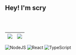 <h2>Hey! I'm scry</h2>
<br/>
<br/>

<table>
<thead>
<tr>
<th>
<a href="https://github.com/anuraghazra/github-readme-stats">
  <img align="center" style="max-width: 100%;" src="https://github-readme-stats.vercel.app/api?username=scry-monsters&hide=contribs&theme=transparent&show_icons=true&hide_border=true" />
</a>
</th>
<th>
<a href="https://github.com/anuraghazra/convoychat&hide_border=true">
  <img align="center" style="max-width: 100%;" src="https://github-readme-stats.vercel.app/api/top-langs/?username=scry-monsters&layout=compact&hide_border=true" />
</a>
</th>
</tr>
</thead>
</table>

![NodeJS](https://img.shields.io/badge/node.js-6DA55F?style=for-the-badge&logo=node.js&logoColor=white)
![React](https://img.shields.io/badge/react-%2320232a.svg?style=for-the-badge&logo=react&logoColor=%2361DAFB)
![TypeScript](https://img.shields.io/badge/typescript-%23007ACC.svg?style=for-the-badge&logo=typescript&logoColor=white)
